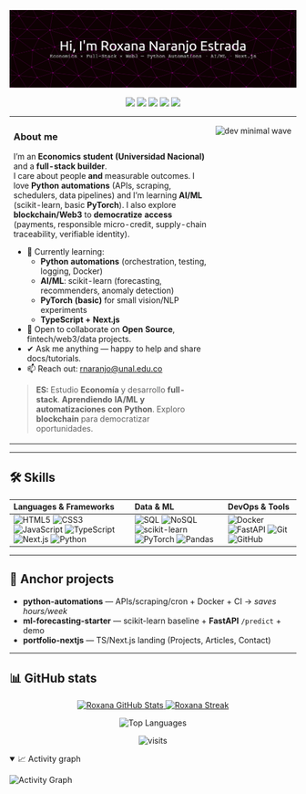 ![Header](./github-header.png)

<p align="center">
  <!-- Pastel tech badges (flat, legibles, logos en negro para mejor contraste) -->
  <img src="https://img.shields.io/badge/Python-Automations-FAD1E8?style=flat&logo=python&logoColor=000"/>
  <img src="https://img.shields.io/badge/AI%2FML-scikit--learn%20%7C%20PyTorch-C7D2FE?style=flat&logo=scikitlearn&logoColor=000"/>
  <img src="https://img.shields.io/badge/TypeScript-Next.js-BDE0FE?style=flat&logo=typescript&logoColor=000"/>
  <img src="https://img.shields.io/badge/DB-SQL%20%7C%20NoSQL-CDEAC0?style=flat&logo=postgresql&logoColor=000"/>
  <img src="https://img.shields.io/badge/Docker-A7F3D0?style=flat&logo=docker&logoColor=000"/>
</p>

<!-- Layout con dos columnas usando tabla: texto a la izquierda, gif pequeño a la derecha -->
<table>
  <tr>
    <td width="70%" valign="top">

### About me

I’m an **Economics student (Universidad Nacional)** and a **full-stack builder**.  
I care about people **and** measurable outcomes. I love **Python automations** (APIs, scraping, schedulers, data pipelines) and I’m learning **AI/ML** (scikit-learn, basic **PyTorch**). I also explore **blockchain/Web3** to **democratize access** (payments, responsible micro-credit, supply-chain traceability, verifiable identity).

- 🌱 Currently learning:
  - **Python automations** (orchestration, testing, logging, Docker)
  - **AI/ML**: scikit-learn (forecasting, recommenders, anomaly detection)
  - **PyTorch (basic)** for small vision/NLP experiments
  - **TypeScript + Next.js**
- 👯 Open to collaborate on **Open Source**, fintech/web3/data projects.
- ✔ Ask me anything — happy to help and share docs/tutorials.
- 📫 Reach out: <a href="mailto:rnaranjo@unal.edu.co">rnaranjo@unal.edu.co</a>

> **ES:** Estudio **Economía** y desarrollo **full-stack**. **Aprendiendo IA/ML y automatizaciones con Python**. Exploro **blockchain** para democratizar oportunidades.

[    </td>
    <td width="30%" align="center" valign="top">](url)

<img width="180" alt="dev minimal wave"
     src="https://media.giphy.com/media/Q7SKqn3G97xpmfSOvG/giphy.gif" />


  [  </td>](url)
  </tr>
</table>

---

## 🛠️ Skills

<!-- Grid 3 columnas con badges pastel -->
<table>
  <thead>
    <tr>
      <th align="left">Languages & Frameworks</th>
      <th align="left">Data & ML</th>
      <th align="left">DevOps & Tools</th>
    </tr>
  </thead>
  <tbody>
    <tr>
      <td>
        <img src="https://img.shields.io/badge/HTML5-FDE68A?style=flat&logo=html5&logoColor=000" alt="HTML5">
        <img src="https://img.shields.io/badge/CSS3-E9D5FF?style=flat&logo=css3&logoColor=000" alt="CSS3">
        <img src="https://img.shields.io/badge/JavaScript-FFF1C9?style=flat&logo=javascript&logoColor=000" alt="JavaScript">
        <img src="https://img.shields.io/badge/TypeScript-BDE0FE?style=flat&logo=typescript&logoColor=000" alt="TypeScript">
        <img src="https://img.shields.io/badge/Next.js-C7D2FE?style=flat&logo=nextdotjs&logoColor=000" alt="Next.js">
        <img src="https://img.shields.io/badge/Python-FAD1E8?style=flat&logo=python&logoColor=000" alt="Python">
      </td>
      <td>
        <img src="https://img.shields.io/badge/SQL-CDEAC0?style=flat&logo=postgresql&logoColor=000" alt="SQL">
        <img src="https://img.shields.io/badge/NoSQL-E9D5FF?style=flat&logo=mongodb&logoColor=000" alt="NoSQL">
        <img src="https://img.shields.io/badge/scikit--learn-FBCFE8?style=flat&logo=scikitlearn&logoColor=000" alt="scikit-learn">
        <img src="https://img.shields.io/badge/PyTorch-E9D5FF?style=flat&logo=pytorch&logoColor=000" alt="PyTorch">
        <img src="https://img.shields.io/badge/Pandas-BDE0FE?style=flat&logo=pandas&logoColor=000" alt="Pandas">
      </td>
      <td>
        <img src="https://img.shields.io/badge/Docker-A7F3D0?style=flat&logo=docker&logoColor=000" alt="Docker">
        <img src="https://img.shields.io/badge/FastAPI-DCFCE7?style=flat&logo=fastapi&logoColor=000" alt="FastAPI">
        <img src="https://img.shields.io/badge/Git-FFE4E6?style=flat&logo=git&logoColor=000" alt="Git">
        <img src="https://img.shields.io/badge/GitHub-E5E7EB?style=flat&logo=github&logoColor=000" alt="GitHub">
      </td>
    </tr>
  </tbody>
</table>

---

## 🚀 Anchor projects

- **python-automations** — APIs/scraping/cron + Docker + CI → *saves hours/week*
- **ml-forecasting-starter** — scikit-learn baseline + **FastAPI** `/predict` + demo
- **portfolio-nextjs** — TS/Next.js landing (Projects, Articles, Contact)

---

## 📊 GitHub stats

<p align="center">
  <a href="https://github.com/roxanaranjoes">
    <img height="170" alt="Roxana GitHub Stats"
      src="https://github-readme-stats.vercel.app/api?username=roxanaranjoes&show_icons=true&theme=tokyonight&hide_border=true&include_all_commits=true&count_private=true&rank_icon=github&custom_title=Roxana%20Naranjo%20—%20GitHub%20Stats"/>
  </a>
  <a href="https://github.com/roxanaranjoes">
    <img height="170" alt="Roxana Streak"
      src="https://streak-stats.demolab.com?user=roxanaranjoes&theme=material-palenight&hide_border=true&date_format=j%20M%5B,%20Y%5D"/>
  </a>
</p>

<p align="center">
  <img alt="Top Languages"
       src="https://github-readme-stats.vercel.app/api/top-langs/?username=roxanaranjoes&layout=compact&theme=tokyonight&hide_border=true&langs_count=8"/>
</p>

<p align="center">
  <img alt="visits"
       src="https://komarev.com/ghpvc/?username=roxanaranjoes&label=visits&color=FAD1E8&style=flat"/>
</p>

<details open>
  <summary>📈 Activity graph</summary>

![Activity Graph](https://github-readme-activity-graph.vercel.app/graph?username=roxanaranjoes&theme=tokyo-night&hide_border=true&custom_title=Roxana%20Naranjo%20—%20Activity%20Graph)

</details>









